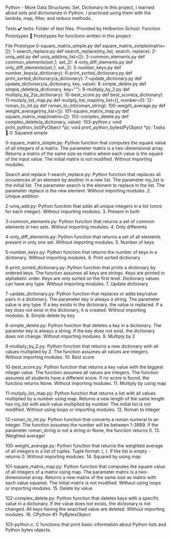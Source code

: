 Python - More Data Structures: Set, Dictionary In this project, I learned about sets and dictionaries in Python. I practiced using them with the lambda, map, filter, and reduce methods.

Tests ✔️ tests: Folder of test files. Provided by Holberton School. Function Prototypes 💾 Prototypes for functions written in this project:

File Prototype 0-square_matrix_simple.py def square_matrix_simple(matrix=[]): 1-search_replace.py def search_replace(my_list, search, replace): 2-uniq_add.py def uniq_add(my_list=[]): 3-common_elements.py def common_elements(set_1, set_2): 4-only_diff_elements.py def only_diff_elements(set_1, set_2): 5-number_keys.py def number_keys(a_dictionary): 6-print_sorted_dictionary.py def print_sorted_dictionary(a_dictionary): 7-update_dictionary.py def update_dictionary(a_dictionary, key, value): 8-simple_delete.py def simple_delete(a_dictionary, key=""): 9-multiply_by_2.py def multiply_by_2(a_dictionary): 10-best_score.py def best_score(a_dictionary): 11-mutiply_list_map.py def mutiply_list_map(my_list=[], number=0): 12-roman_to_int.py def roman_to_int(roman_string): 100-weight_average.py def weight_average(my_list=[]): 101-square_matrix_map.py def square_matrix_map(matrix=[]): 102-complex_delete.py def complex_delete(a_dictionary, value): 103-python.c void print_python_list(PyObject *p); void print_python_bytes(PyObject *p); Tasks 📃 0. Squared simple

0-square_matrix_simple.py: Python function that computes the square value of all integers of a matrix. The parameter matrix is a two-dimensional array. Returns a matrix of the same size as matrix where each value is the square of the input value. The initial matrix is not modified. Without importing modules.

Search and replace
1-search_replace.py: Python function that replaces all occurences of an element by another in a new list. The parameter my_list is the initial list. The parameter search is the element to replace in the list. The parameter replace is the new element. Without importing modules. 2. Unique addition

2-uniq_add.py: Python function that adds all unique integers in a list (once for each integer). Without importing modules. 3. Present in both

3-common_elements.py: Python function that returns a set of common elements in two sets. Without importing modules. 4. Only differents

4-only_diff_elements.py: Python function that returns a set of all elements present in only one set. Without importing modules. 5. Number of keys

5-number_keys.py: Python function that returns the number of keys in a dictionary. Without importing modules. 6. Print sorted dictionary

6-print_sorted_dictionary.py: Python function that prints a dictionary by ordered keys. The function assumes all keys are strings. Keys are printed in alphabetic order. Keys are only sorted on the first level. Dictionary values can have any type. Without importing modules. 7. Update dictionary

7-update_dictionary.py: Python function that replaces or adds key/value pairs in a dictionary. The parameter key is always a string. The parameter value is any type. If a key exists in the dictionary, the value is replaced. If a key does not exist in the dictionary, it is created. Without importing modules. 8. Simple delete by key

8-simple_delete.py: Python function that deletes a key in a dictionary. The paramter key is always a string. If the key does not exist, the dictionary does not change. Without importing modules. 9. Multiply by 2

9-multiply_by_2.py: Python function that returns a new dictionary with all values multiplied by 2. The function assumes all values are integers. Without importing modules. 10. Best score

10-best_score.py: Python function that returns a key value with the biggest integer value. The function assumes all values are integers. The function assumes all students have a different score. If no score is found, the functino returns None. Without importing modules. 11. Multiply by using map

11-mutiply_list_map.py: Python function that returns a list with all values multiplied by a number using map. Returns a new length of the same length has my_list with each value multiplied by number. The initial list is not modified. Without using loops or importing modules. 12. Roman to Integer

12-roman_to_int.py: Python function that converts a roman numeral to an integer. The function assumes the number will be between 1-3999. If the parameter roman_string is not a string or None, the function returns 0. 13. Weighted average!

100-weight_average.py: Python function that returns the weighted average of all integers in a list of tuples. Tuple format: (, ). If the list is empty - returns 0. Without importing modules. 14. Squared by using map

101-square_matrix_map.py: Python function that computes the square value of all integers of a matrix using map. The parameter matrix is a two-dimensional array. Returns a new matrix of the same size as matrix with each value squared. The initial matrix is not modified. Without using loops or importing modules. 15. Delete by value

102-complex_delete.py: Python function that deletes keys with a specific value in a dictionary. If the value does not exists, the dictionary is not changed. All keys having the searched value are deleted. Without importing modules. 16. CPython #1: PyBytesObject

103-python.c: C functions that print basic information about Python lists and Python bytes objects.